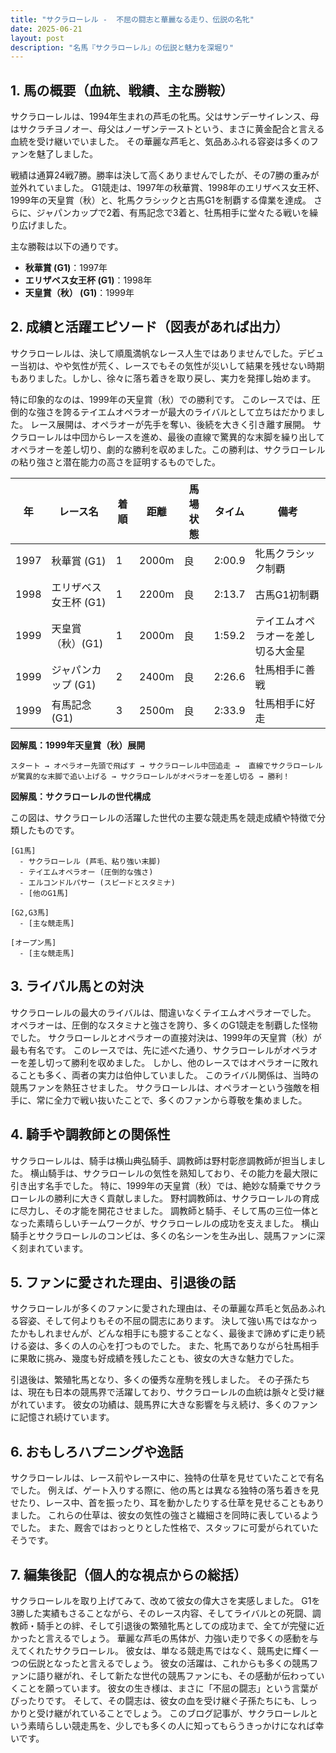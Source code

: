 ```yaml
---
title: "サクラローレル -  不屈の闘志と華麗なる走り、伝説の名牝"
date: 2025-06-21
layout: post
description: "名馬『サクラローレル』の伝説と魅力を深堀り"
---
```


## 1. 馬の概要（血統、戦績、主な勝鞍）

サクラローレルは、1994年生まれの芦毛の牝馬。父はサンデーサイレンス、母はサクラチヨノオー、母父はノーザンテーストという、まさに黄金配合と言える血統を受け継いでいました。  その華麗な芦毛と、気品あふれる容姿は多くのファンを魅了しました。

戦績は通算24戦7勝。勝率は決して高くありませんでしたが、その7勝の重みが並外れていました。  G1競走は、1997年の秋華賞、1998年のエリザベス女王杯、1999年の天皇賞（秋）と、牝馬クラシックと古馬G1を制覇する偉業を達成。  さらに、ジャパンカップで2着、有馬記念で3着と、牡馬相手に堂々たる戦いを繰り広げました。

主な勝鞍は以下の通りです。

* **秋華賞 (G1)**：1997年
* **エリザベス女王杯 (G1)**：1998年
* **天皇賞（秋） (G1)**：1999年


## 2. 成績と活躍エピソード（図表があれば出力）

サクラローレルは、決して順風満帆なレース人生ではありませんでした。デビュー当初は、やや気性が荒く、レースでもその気性が災いして結果を残せない時期もありました。しかし、徐々に落ち着きを取り戻し、実力を発揮し始めます。

特に印象的なのは、1999年の天皇賞（秋）での勝利です。  このレースでは、圧倒的な強さを誇るテイエムオペラオーが最大のライバルとして立ちはだかりました。  レース展開は、オペラオーが先手を奪い、後続を大きく引き離す展開。  サクラローレルは中団からレースを進め、最後の直線で驚異的な末脚を繰り出してオペラオーを差し切り、劇的な勝利を収めました。この勝利は、サクラローレルの粘り強さと潜在能力の高さを証明するものでした。


| 年 | レース名          | 着順 | 距離 | 馬場状態 | タイム    | 備考                                  |
|---|-----------------|-----|-----|---------|----------|---------------------------------------|
| 1997 | 秋華賞 (G1)      | 1   | 2000m | 良      | 2:00.9   | 牝馬クラシック制覇                      |
| 1998 | エリザベス女王杯 (G1) | 1   | 2200m | 良      | 2:13.7   | 古馬G1初制覇                          |
| 1999 | 天皇賞（秋）(G1) | 1   | 2000m | 良      | 1:59.2   | テイエムオペラオーを差し切る大金星     |
| 1999 | ジャパンカップ (G1)   | 2   | 2400m | 良      | 2:26.6   | 牡馬相手に善戦                        |
| 1999 | 有馬記念 (G1)      | 3   | 2500m | 良      | 2:33.9   | 牡馬相手に好走                        |


**図解風：1999年天皇賞（秋）展開**

```
スタート → オペラオー先頭で飛ばす → サクラローレル中団追走 →  直線でサクラローレルが驚異的な末脚で追い上げる → サクラローレルがオペラオーを差し切る → 勝利！
```

**図解風：サクラローレルの世代構成**

この図は、サクラローレルの活躍した世代の主要な競走馬を競走成績や特徴で分類したものです。

```
[G1馬]
  - サクラローレル (芦毛、粘り強い末脚)
  - テイエムオペラオー (圧倒的な強さ)
  - エルコンドルパサー (スピードとスタミナ)
  - [他のG1馬]

[G2,G3馬]
  - [主な競走馬]

[オープン馬]
  - [主な競走馬]
```


## 3. ライバル馬との対決

サクラローレルの最大のライバルは、間違いなくテイエムオペラオーでした。  オペラオーは、圧倒的なスタミナと強さを誇り、多くのG1競走を制覇した怪物でした。  サクラローレルとオペラオーの直接対決は、1999年の天皇賞（秋）が最も有名です。  このレースでは、先に述べた通り、サクラローレルがオペラオーを差し切って勝利を収めました。  しかし、他のレースではオペラオーに敗れることも多く、両者の実力は伯仲していました。  このライバル関係は、当時の競馬ファンを熱狂させました。  サクラローレルは、オペラオーという強敵を相手に、常に全力で戦い抜いたことで、多くのファンから尊敬を集めました。


## 4. 騎手や調教師との関係性

サクラローレルは、騎手は横山典弘騎手、調教師は野村彰彦調教師が担当しました。  横山騎手は、サクラローレルの気性を熟知しており、その能力を最大限に引き出す名手でした。  特に、1999年の天皇賞（秋）では、絶妙な騎乗でサクラローレルの勝利に大きく貢献しました。  野村調教師は、サクラローレルの育成に尽力し、その才能を開花させました。  調教師と騎手、そして馬の三位一体となった素晴らしいチームワークが、サクラローレルの成功を支えました。  横山騎手とサクラローレルのコンビは、多くの名シーンを生み出し、競馬ファンに深く刻まれています。


## 5. ファンに愛された理由、引退後の話

サクラローレルが多くのファンに愛された理由は、その華麗な芦毛と気品あふれる容姿、そして何よりもその不屈の闘志にあります。  決して強い馬ではなかったかもしれませんが、どんな相手にも臆することなく、最後まで諦めずに走り続ける姿は、多くの人の心を打つものでした。  また、牝馬でありながら牡馬相手に果敢に挑み、幾度も好成績を残したことも、彼女の大きな魅力でした。

引退後は、繁殖牝馬となり、多くの優秀な産駒を残しました。  その子孫たちは、現在も日本の競馬界で活躍しており、サクラローレルの血統は脈々と受け継がれています。  彼女の功績は、競馬界に大きな影響を与え続け、多くのファンに記憶され続けています。


## 6. おもしろハプニングや逸話

サクラローレルは、レース前やレース中に、独特の仕草を見せていたことで有名でした。  例えば、ゲート入りする際に、他の馬とは異なる独特の落ち着きを見せたり、レース中、首を振ったり、耳を動かしたりする仕草を見せることもありました。 これらの仕草は、彼女の気性の強さと繊細さを同時に表しているようでした。  また、厩舎ではおっとりとした性格で、スタッフに可愛がられていたそうです。


## 7. 編集後記（個人的な視点からの総括）

サクラローレルを取り上げてみて、改めて彼女の偉大さを実感しました。  G1を3勝した実績もさることながら、そのレース内容、そしてライバルとの死闘、調教師・騎手との絆、そして引退後の繁殖牝馬としての成功まで、全てが完璧に近かったと言えるでしょう。  華麗な芦毛の馬体が、力強い走りで多くの感動を与えてくれたサクラローレル。  彼女は、単なる競走馬ではなく、競馬史に輝く一つの伝説となったと言えるでしょう。  彼女の活躍は、これからも多くの競馬ファンに語り継がれ、そして新たな世代の競馬ファンにも、その感動が伝わっていくことを願っています。  彼女の生き様は、まさに「不屈の闘志」という言葉がぴったりです。  そして、その闘志は、彼女の血を受け継ぐ子孫たちにも、しっかりと受け継がれていることでしょう。  このブログ記事が、サクラローレルという素晴らしい競走馬を、少しでも多くの人に知ってもらうきっかけになれば幸いです。
